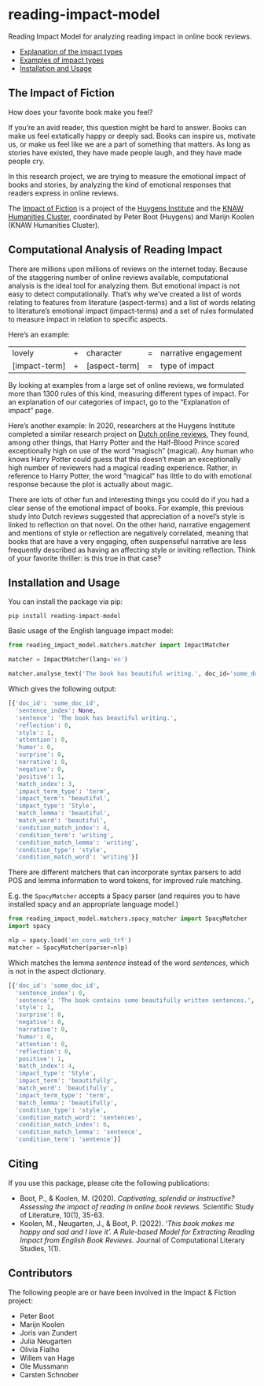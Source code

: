# reading-impact-model
Reading Impact Model for analyzing reading impact in online book reviews.

- [Explanation of the impact types](./docs/impact.md)
- [Examples of impact types](./docs/examples.md)
- [Installation and Usage](#installation-and-usage)

## The Impact of Fiction

How does your favorite book make you feel?

If you’re an avid reader, this question might be hard to answer. Books can make
us feel extatically happy or deeply sad. Books can inspire us, motivate us, or
make us feel like we are a part of something that matters. As long as stories
have existed, they have made people laugh, and they have made people cry.

In this research project, we are trying to measure the emotional impact of books
and stories, by analyzing the kind of emotional responses that readers express in
online reviews.

The <a href="https://impactandfiction.huygens.knaw.nl">Impact of Fiction</a> is a 
project of the <a href="https://huygens.knaw.nl">Huygens Institute</a> and the
<a href="https://huc.knaw.nl">KNAW Humanities Cluster</a>,
coordinated by Peter Boot (Huygens) and Marijn Koolen (KNAW Humanities Cluster).

## Computational Analysis of Reading Impact

There are millions upon millions of reviews on the internet today. Because of the
staggering number of online reviews available, computational analysis is the ideal
tool for analyzing them. But emotional impact is not easy to detect computationally.
That’s why we’ve created a list of words relating to features from literature
(aspect-terms) and a list of words relating to literature’s emotional impact
(impact-terms) and a set of rules formulated to measure impact in relation to
specific aspects.

Here’s an example:

<table class="rule-example">
    <tbody>
        <tr>
            <td>lovely</td>
            <td>+</td>
            <td>character</td>
            <td>=</td>
            <td>narrative engagement</td>
        </tr>
        <tr>
            <td>[impact-term]</td>
            <td>+</td>
            <td>[aspect-term]</td>
            <td>=</td>
            <td>type of impact</td>
        </tr>
    </tbody>
</table>

By looking at examples from a large set of online reviews, we formulated more than
1300 rules of this kind, measuring different types of impact. For an explanation of
our categories of impact, go to the “Explanation of impact” page.

Here’s another example: In 2020, researchers at the Huygens Institute completed a similar
research project on <a href="https://www.jbe-platform.com/content/journals/10.1075/ssol.20003.boo">Dutch online reviews.</a>
They found, among other things, that
Harry Potter and the Half-Blood Prince scored exceptionally high on use of the
word “magisch” (magical). Any human who knows Harry Potter could guess that this
doesn’t mean an exceptionally high number of reviewers had a magical reading
experience. Rather, in reference to Harry Potter, the word “magical” has little
to do with emotional response because the plot is actually about magic. 

There are lots of other fun and interesting things you could do if you had a clear
sense of the emotional impact of books. For example, this previous study into
Dutch reviews suggested that appreciation of a novel’s style is linked to reflection
on that novel. On the other hand, narrative engagement and mentions of style or
reflection are negatively correlated, meaning that books that are have a very
engaging, often suspenseful narrative are less frequently described as having an
affecting style or inviting reflection. Think of your favorite thriller: is this
true in that case?

## Installation and Usage

You can install the package via pip:

```
pip install reading-impact-model
```

Basic usage of the English language impact model:

```python
from reading_impact_model.matchers.matcher import ImpactMatcher

matcher = ImpactMatcher(lang='en')

matcher.analyse_text('The book has beautiful writing.', doc_id='some_doc_id')
```

Which gives the following output:

```python
[{'doc_id': 'some_doc_id',
  'sentence_index': None,
  'sentence': 'The book has beautiful writing.',
  'reflection': 0,
  'style': 1,
  'attention': 0,
  'humor': 0,
  'surprise': 0,
  'narrative': 0,
  'negative': 0,
  'positive': 1,
  'match_index': 3,
  'impact_term_type': 'term',
  'impact_term': 'beautiful',
  'impact_type': 'Style',
  'match_lemma': 'beautiful',
  'match_word': 'beautiful',
  'condition_match_index': 4,
  'condition_term': 'writing',
  'condition_match_lemma': 'writing',
  'condition_type': 'style',
  'condition_match_word': 'writing'}]
```


There are different matchers that can incorporate syntax parsers to 
add POS and lemma information to word tokens, for improved rule matching.

E.g. the `SpacyMatcher` accepts a Spacy parser (and requires you to have 
installed spacy and an appropriate language model.)
```python
from reading_impact_model.matchers.spacy_matcher import SpacyMatcher
import spacy

nlp = spacy.load('en_core_web_trf') 
matcher = SpacyMatcher(parser=nlp)
```

Which matches the lemma _sentence_ instead of the word _sentences_, which is not in the aspect dictionary.

```python
[{'doc_id': 'some_doc_id',
  'sentence_index': 0,
  'sentence': 'The book contains some beautifully written sentences.',
  'style': 1,
  'surprise': 0,
  'negative': 0,
  'narrative': 0,
  'humor': 0,
  'attention': 0,
  'reflection': 0,
  'positive': 1,
  'match_index': 4,
  'impact_type': 'Style',
  'impact_term': 'beautifully',
  'match_word': 'beautifully',
  'impact_term_type': 'term',
  'match_lemma': 'beautifully',
  'condition_type': 'style',
  'condition_match_word': 'sentences',
  'condition_match_index': 6,
  'condition_match_lemma': 'sentence',
  'condition_term': 'sentence'}]
```

## Citing

If you use this package, please cite the following publications:

- Boot, P., & Koolen, M. (2020). _Captivating, splendid or instructive? 
Assessing the impact of reading in online book reviews._ Scientific Study 
of Literature, 10(1), 35-63.
- Koolen, M., Neugarten, J., & Boot, P. (2022). _‘This book makes me 
happy and sad and I love it’. A Rule-based Model for Extracting Reading 
Impact from English Book Reviews._ Journal of Computational Literary 
Studies, 1(1).

## Contributors

The following people are or have been involved in the Impact & Fiction project:

<ul>
    <li>Peter Boot</li>
    <li>Marijn Koolen</li>
    <li>Joris van Zundert</li>
    <li>Julia Neugarten</li>
    <li>Olivia Fialho</li>
    <li>Willem van Hage</li>
    <li>Ole Mussmann</li>
    <li>Carsten Schnober</li>
</ul>
